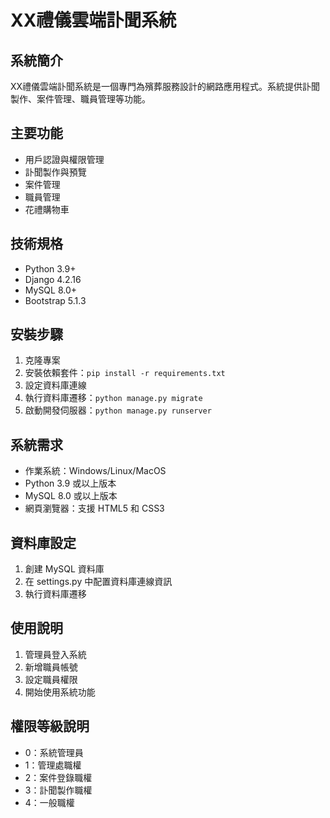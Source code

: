 # XX禮儀雲端訃聞系統

## 系統簡介
XX禮儀雲端訃聞系統是一個專門為殯葬服務設計的網路應用程式。系統提供訃聞製作、案件管理、職員管理等功能。

## 主要功能
- 用戶認證與權限管理
- 訃聞製作與預覽
- 案件管理
- 職員管理
- 花禮購物車

## 技術規格
- Python 3.9+
- Django 4.2.16
- MySQL 8.0+
- Bootstrap 5.1.3

## 安裝步驟
1. 克隆專案
2. 安裝依賴套件：`pip install -r requirements.txt`
3. 設定資料庫連線
4. 執行資料庫遷移：`python manage.py migrate`
5. 啟動開發伺服器：`python manage.py runserver`

## 系統需求
- 作業系統：Windows/Linux/MacOS
- Python 3.9 或以上版本
- MySQL 8.0 或以上版本
- 網頁瀏覽器：支援 HTML5 和 CSS3

## 資料庫設定
1. 創建 MySQL 資料庫
2. 在 settings.py 中配置資料庫連線資訊
3. 執行資料庫遷移

## 使用說明
1. 管理員登入系統
2. 新增職員帳號
3. 設定職員權限
4. 開始使用系統功能

## 權限等級說明
- 0：系統管理員
- 1：管理處職權
- 2：案件登錄職權
- 3：訃聞製作職權
- 4：一般職權

